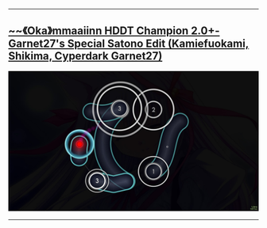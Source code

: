 </p>

---

## [~~《Oka》mmaaiinn HDDT Champion 2.0+-Garnet27's Special Satono Edit (Kamiefuokami, Shikima, Cyperdark Garnet27)](https://drive.google.com/file/d/1xmU-m49LhRdws7Wkw6M0eDTyqN7L6GfW/view?usp=drive_link)

<p align="center">
    <img src="https://github.com/hahahihihehehe/5mi5_maxicu_osu_skins/blob/main/osu_2025-10-07_10-29-55.jpg" alt="HDDT/DT">
  </a>
</p>

---
